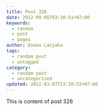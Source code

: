 ```yaml
---
title: Post 326
date: 2012-09-05T03:30:51+07:00
keywords:
  - random
  - post
  - pages
author: Dimas Lanjaka
tags:
  - random post
  - untagged
category:
  - random post
  - uncategorized
updated: 2012-03-07T23:20:52+07:00
---
```

This is content of post 326